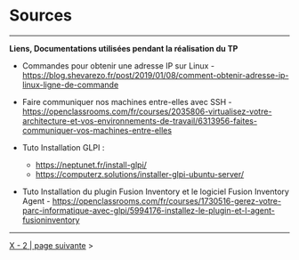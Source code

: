 # Sources 
---

**Liens, Documentations utilisées pendant la réalisation du TP**

- Commandes pour obtenir une adresse IP sur Linux - https://blog.shevarezo.fr/post/2019/01/08/comment-obtenir-adresse-ip-linux-ligne-de-commande

- Faire communiquer nos machines entre-elles avec SSH - https://openclassrooms.com/fr/courses/2035806-virtualisez-votre-architecture-et-vos-environnements-de-travail/6313956-faites-communiquer-vos-machines-entre-elles

- Tuto Installation GLPI : 
  - https://neptunet.fr/install-glpi/
  - https://computerz.solutions/installer-glpi-ubuntu-server/

- Tuto Installation du plugin Fusion Inventory et le logiciel Fusion Inventory Agent - https://openclassrooms.com/fr/courses/1730516-gerez-votre-parc-informatique-avec-glpi/5994176-installez-le-plugin-et-l-agent-fusioninventory

---

[X - 2 | page suivante](https://github.com/Anescoo/Linux-B2-TP1/blob/main/CONCLUSION.md) >
